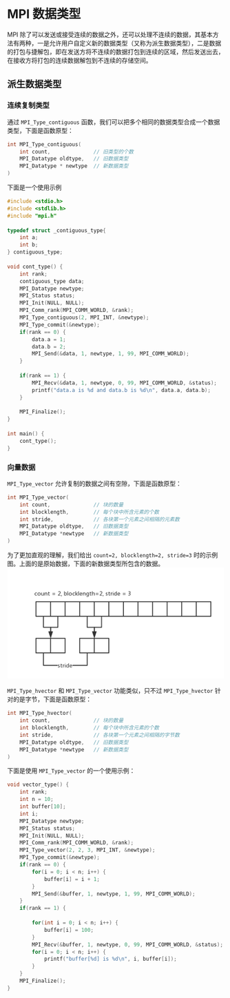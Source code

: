 # MPI 数据类型
MPI 除了可以发送或接受连续的数据之外，还可以处理不连续的数据，其基本方法有两种，一是允许用户自定义新的数据类型（又称为派生数据类型），二是数据的打包与捷解包，即在发送方将不连续的数据打包到连续的区域，然后发送出去，在接收方将打包的连续数据解包到不连续的存储空间。

<!-- toc -->
## 派生数据类型
### 连续复制类型
通过 `MPI_Type_contiguous` 函数，我们可以把多个相同的数据类型合成一个数据类型，下面是函数原型：
```c
int MPI_Type_contiguous(
    int count,              // 旧类型的个数
    MPI_Datatype oldtype,   // 旧数据类型
    MPI_Datatype * newtype  // 新数据类型
)
```
下面是一个使用示例
```c
#include <stdio.h>
#include <stdlib.h>
#include "mpi.h"

typedef struct _contiguous_type{
    int a;
    int b;
} contiguous_type;

void cont_type() {
    int rank;
    contiguous_type data;
    MPI_Datatype newtype;
    MPI_Status status;
    MPI_Init(NULL, NULL);
    MPI_Comm_rank(MPI_COMM_WORLD, &rank);
    MPI_Type_contiguous(2, MPI_INT, &newtype);
    MPI_Type_commit(&newtype);
    if(rank == 0) {
        data.a = 1;
        data.b = 2;
        MPI_Send(&data, 1, newtype, 1, 99, MPI_COMM_WORLD);
    }

    if(rank == 1) {
        MPI_Recv(&data, 1, newtype, 0, 99, MPI_COMM_WORLD, &status);
        printf("data.a is %d and data.b is %d\n", data.a, data.b);
    }

    MPI_Finalize();
}

int main() {
    cont_type();
}
```
### 向量数据
`MPI_Type_vector` 允许复制的数据之间有空隙，下面是函数原型：
```c
int MPI_Type_vector(
    int count,              // 块的数量
    int blocklength,        // 每个块中所含元素的个数
    int stride,             // 各块第一个元素之间相隔的元素数
    MPI_Datatype oldtype,   // 旧数据类型
    MPI_Datatype *newtype   // 新数据类型
)
```
为了更加直观的理解，我们给出 `count=2, blocklength=2, stride=3` 时的示例图。上面的是原始数据，下面的新数据类型所包含的数据。
![](images/向量数据.png)

`MPI_Type_hvector` 和 `MPI_Type_vector` 功能类似，只不过 `MPI_Type_hvector` 针对的是字节，下面是函数原型：
```c
int MPI_Type_hvector(
    int count,              // 块的数量
    int blocklength,        // 每个块中所含元素的个数
    int stride,             // 各块第一个元素之间相隔的字节数
    MPI_Datatype oldtype,   // 旧数据类型
    MPI_Datatype *newtype   // 新数据类型
)
```
下面是使用 `MPI_Type_vector` 的一个使用示例：
```c
void vector_type() {
    int rank;
    int n = 10;
    int buffer[10];
    int i;
    MPI_Datatype newtype;
    MPI_Status status;
    MPI_Init(NULL, NULL);
    MPI_Comm_rank(MPI_COMM_WORLD, &rank);
    MPI_Type_vector(2, 2, 3, MPI_INT, &newtype);
    MPI_Type_commit(&newtype);
    if(rank == 0) {
        for(i = 0; i < n; i++) {
            buffer[i] = i + 1;
        }
        MPI_Send(&buffer, 1, newtype, 1, 99, MPI_COMM_WORLD);
    }
    if(rank == 1) {

        for(int i = 0; i < n; i++) {
            buffer[i] = 100;
        }
        MPI_Recv(&buffer, 1, newtype, 0, 99, MPI_COMM_WORLD, &status);
        for(i = 0; i < n; i++) {
            printf("buffer[%d] is %d\n", i, buffer[i]);
        }
    }
    MPI_Finalize();
}
```
